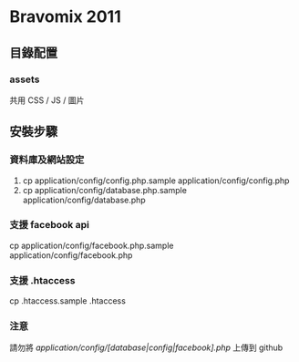 Bravomix 2011
===================

## 目錄配置

### assets

共用 CSS / JS / 圖片

## 安裝步驟

### 資料庫及網站設定

1. cp application/config/config.php.sample application/config/config.php
2. cp application/config/database.php.sample application/config/database.php

### 支援 facebook api

cp application/config/facebook.php.sample application/config/facebook.php

### 支援 .htaccess

cp .htaccess.sample .htaccess

### 注意

請勿將 *application/config/[database|config|facebook].php* 上傳到 github

